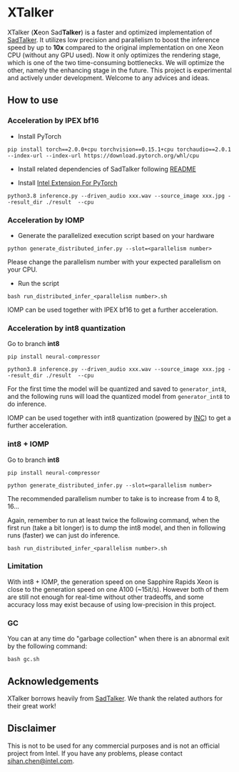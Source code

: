 # XTalker

XTalker (**X**eon Sad**Talker**) is a faster and optimized implementation of [SadTalker](https://github.com/OpenTalker/SadTalker). It utilizes low precision and parallelism to boost the inference speed by up to **10x** compared to the original implementation on one Xeon CPU (without any GPU used). Now it only optimizes the rendering stage, which is one of the two time-consuming bottlenecks. We will optimize the other, namely the enhancing stage in the future. This project is experimental and actively under development. Welcome to any advices and ideas.

## How to use

### Acceleration by IPEX bf16

* Install PyTorch

```
pip install torch==2.0.0+cpu torchvision==0.15.1+cpu torchaudio==2.0.1 --index-url --index-url https://download.pytorch.org/whl/cpu
```

* Install related dependencies of SadTalker following [README](README_SADTALKER.md)

* Install [Intel Extension For PyTorch](https://github.com/intel/intel-extension-for-pytorch)

```
python3.8 inference.py --driven_audio xxx.wav --source_image xxx.jpg --result_dir ./result  --cpu
```

### Acceleration by IOMP

* Generate the parallelized execution script based on your hardware

```
python generate_distributed_infer.py --slot=<parallelism number>
```

Please change the parallelism number with your expected parallelism on your CPU.

* Run the script

```
bash run_distributed_infer_<parallelism number>.sh
```

IOMP can be used together with IPEX bf16 to get a further acceleration.

### Acceleration by int8 quantization

Go to branch **int8**

```
pip install neural-compressor
```

```
python3.8 inference.py --driven_audio xxx.wav --source_image xxx.jpg --result_dir ./result  --cpu
```

For the first time the model will be quantized and saved to `generator_int8`, and the following runs will load the quantized model from `generator_int8` to do inference.

IOMP can be used together with int8 quantization (powered by [INC](https://github.com/intel/neural-compressor)) to get a further acceleration.

### int8 + IOMP

Go to branch **int8**

```
pip install neural-compressor
```


```
python generate_distributed_infer.py --slot=<parallelism number>
```

The recommended parallelism number to take is to increase from 4 to 8, 16...

Again, remember to run at least twice the following command, when the first run (take a bit longer) is to dump the int8 model, and then in following runs (faster) we can just do inference.

```
bash run_distributed_infer_<parallelism number>.sh
```

### Limitation

With int8 + IOMP, the generation speed on one Sapphire Rapids Xeon is close to the generation speed on one A100 (~15it/s). However both of them are still not enough for real-time without other tradeoffs, and some accuracy loss may exist because of using low-precision in this project.

### GC

You can at any time do "garbage collection" when there is an abnormal exit by the following command:

```
bash gc.sh
```

## Acknowledgements

XTalker borrows heavily from [SadTalker](https://github.com/OpenTalker/SadTalker). We thank the related authors for their great work!

## Disclaimer

This is not to be used for any commercial purposes and is not an official project from Intel. If you have any problems, please contact sihan.chen@intel.com.


